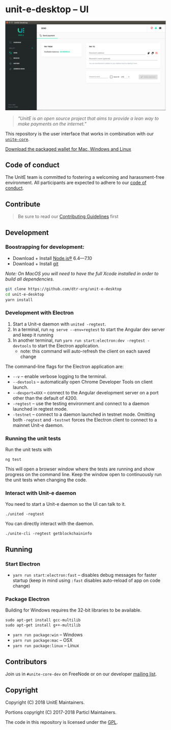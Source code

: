 # unit-e-desktop – UI

![UI Preview](preview.png)

> *"UnitE is an open source project that aims to provide a lean way to make payments on the internet."*

This repository is the user interface that works in combination with our [`unite-core`](https://github.com/drt-org/unit-e).

[Download the packaged wallet for Mac, Windows and Linux](https://github.com/dtr-org/unit-e-desktop/releases)

## Code of conduct

The UnitE team is committed to fostering a welcoming and harassment-free
environment. All participants are expected to adhere to our [code of
conduct](CODE_OF_CONDUCT.md).

## Contribute

> Be sure to read our [Contributing Guidelines](CONTRIBUTING.md) first

## Development

### Boostrapping for development:

* Download + Install [Node.js®](https://nodejs.org/) 6.4—7.10
* Download + Install [git](https://git-scm.com/)

*Note: On MacOS you will need to have the full Xcode installed in order to
build all dependencies.*

```bash
git clone https://github.com/dtr-org/unit-e-desktop
cd unit-e-desktop
yarn install
```

### Development with Electron

1. Start a Unit-e daemon with `united -regtest`.
2. In a terminal, run `ng serve --env=regtest` to start the Angular dev server and keep it running
3. In another terminal, run `yarn run start:electron:dev -regtest -devtools` to
   start the Electron application.
   * note: this command will auto-refresh the client on each saved change

The command-line flags for the Electron application are:
   * `--v` – enable verbose logging to the terminal.
   * `--devtools` – automatically open Chrome Developer Tools on client launch.
   * `--devport=XXX` – connect to the Angular development server on a port other than the default of 4200.
   * `-regtest` – use the testing environment and connect to a daemon launched in regtest mode.
   * `-testnet` – connect to a daemon launched in testnet mode. Omitting both `-regtest` and
     `-testnet` forces the Electron client to connect to a mainnet Unit-e daemon.

### Running the unit tests

Run the unit tests with

```
ng test
```

This will open a browser window where the tests are running and show progress on
the command line. Keep the window open to continuously run the unit tests when
changing the code.

### Interact with Unit-e daemon

You need to start a Unit-e daemon so the UI can talk to it.

```
./united -regtest
```

You can directly interact with the daemon.

```
./unite-cli -regtest getblockchaininfo
```

## Running

### Start Electron

* `yarn run start:electron:fast` – disables debug messages for faster startup (keep in mind using `:fast` disables auto-reload of app on code change)

### Package Electron

Building for Windows requires the 32-bit libraries to be available.
```
sudo apt-get install gcc-multilib
sudo apt-get install g++-multilib
```

* `yarn run package:win` – Windows
* `yarn run package:mac` – OSX
* `yarn run package:linux` – Linux

## Contributors

Join us in `#unite-core-dev` on FreeNode or on our developer [mailing list](https://lists.linuxfoundation.org/mailman/listinfo/unite-dev).

## Copyright

Copyright (C) 2018 UnitE Maintainers.

Portions copyright (C) 2017-2018 Particl Maintainers.

The code in this repository is licensed under the [GPL](LICENSE).
